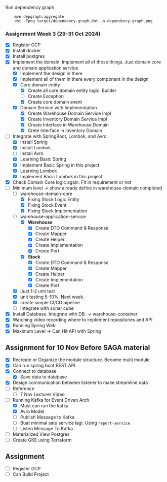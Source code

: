 Run dependency graph
```commandline
    mvn depgraph:aggregate  
    dot -Tpng target/dependency-graph.dot -o dependency-graph.png
```

### Assignment Week 3 (29-31 Oct 2024)
- [x] Register GCP
- [x] Install docker 
- [x] Install postgres
- [x] Implement the domain. Implement all of those things. Just domain core and domain application service
    - [x] Implement the design in there
    - [x] Implement all of them in there every component in the design
    - [x] Core domain entity
      - [x] Create all core domain entity logic. Builder
      - [ ] Create Exception
      - [x] Create core domain event 
    - [x] Domain Service with Implementation
      - [x] Create Warehouse Domain Service Impl
      - [x] Create Inventory Domain Service Impl
      - [x] Create Interface in Warehouse Domain
      - [x] Crete Interface in Inventory Domain
- [ ] Integrate with SpringBoot, Lombok, and Avro
  - [x] Install Spring
  - [x] Install Lombok
  - [ ] Install Avro
  - [x] Learning Basic Spring
  - [x] Implement Basic Spring in this project
  - [x] Learning Lombok
  - [x] Implement Basic Lombok in this project
- [x] Check Domain Core logic again. Fit in requirement or not
- [ ] Minimum level -> show already define in warehouse-domain completed 
  - [ ] warehouse-domain-core
    - [x] Fixing Stock Logic Entity
    - [x] Fixing Stock Event
    - [x] Fixing Stock Implementation
  - [ ] warehouse-application-service
    - [x] **Warehouse**
      - [x] Create DTO Command & Response
      - [x] Create Mapper 
      - [x] Create Helper
      - [x] Create Implementation
      - [x] Create Port      
    - [x] **Stock**
        - [x] Create DTO Command & Response
        - [x] Create Mapper
        - [x] Create Helper
        - [x] Create Implementation
        - [x] Create Port
  - [x] Just 1-2 unit test
  - [x] unit testing 5-10%. Next week. 
  - [x] create simple CI/CD pipeline 
  - [ ] Integrate with sonar cube 
- [x] Install Database. Integrate with DB. -> warehouse-container
- [x] Watching video recording where to implement repositories and API
- [x] Running Spring Web
- [x] Maximum Level -> Can Hit API with Spring 

## Assignment for 10 Nov Before SAGA material 
- [x] Recreate or Organize the module structure. Become multi module 
- [x] Can run spring boot REST API
- [x] Connect to database 
  - [x] Save data to database
- [x] Design communication between listener to make streamline data 
- [ ] Reference 
  - [ ] 7 Nov Lecturer Video 
- [ ] Running Kafka for Event Driven Arch
  - [x] Must can run the kafka
  - [x] Avro Model 
  - [ ] Publish Message to Kafka
  - [ ] Buat minimal satu service lagi. Using `report-service`
  - [ ] Listen Message To Kafka
- [ ] Materialized View Postgres
- [ ] Create GKE using Terraform 

## Assignment 
- [ ] Register GCP
- [ ] Can Build Project 
